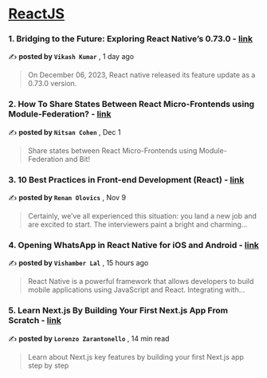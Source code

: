 
<h1><a href=https://medium.com/tag/reactjs/recommended target="_blank" rel="noopener noreferrer">ReactJS</a></h1>
<h3>1. Bridging to the Future: Exploring React Native’s 0.73.0 - <a href=https://medium.com/@vkvikashkumar987/bridging-to-the-future-exploring-react-natives-0-73-0-fae241f1f410?source=tag_recommended_feed---------0-84----------reactjs----------e95322d7_8eff_4a79_961d_9ab0d4baa455------- target="_blank" rel="noopener noreferrer">link</a></h3>

✍️ **posted by `Vikash Kumar`** <date> , 1 day ago</date>

<blockquote>On December 06, 2023, React native released its feature update as a 0.73.0 version.</blockquote>

<h3>2. How To Share States Between React Micro-Frontends using Module-Federation? - <a href=https://medium.com/bitsrc/how-to-share-state-between-react-micro-frontends-using-module-federation-f3762996c208?source=tag_recommended_feed---------1-107----------reactjs----------e95322d7_8eff_4a79_961d_9ab0d4baa455------- target="_blank" rel="noopener noreferrer">link</a></h3>

✍️ **posted by `Nitsan Cohen`** <date> , Dec 1</date>

<blockquote>Share states between React Micro-Frontends using Module-Federation and Bit!</blockquote>

<h3>3. 10 Best Practices in Front-end Development (React) - <a href=https://medium.com/@renanolovics/10-best-practices-in-front-end-development-react-5277a671e2df?source=tag_recommended_feed---------2-85----------reactjs----------e95322d7_8eff_4a79_961d_9ab0d4baa455------- target="_blank" rel="noopener noreferrer">link</a></h3>

✍️ **posted by `Renan Olovics`** <date> , Nov 9</date>

<blockquote>Certainly, we’ve all experienced this situation: you land a new job and are excited to start. The interviewers paint a bright and charming…</blockquote>

<h3>4. Opening WhatsApp in React Native for iOS and Android - <a href=https://medium.com/@vishamberlal/opening-whatsapp-in-react-native-for-ios-and-android-3504aae4ca26?source=tag_recommended_feed---------3-84----------reactjs----------e95322d7_8eff_4a79_961d_9ab0d4baa455------- target="_blank" rel="noopener noreferrer">link</a></h3>

✍️ **posted by `Vishamber Lal`** <date> , 15 hours ago</date>

<blockquote>React Native is a powerful framework that allows developers to build mobile applications using JavaScript and React. Integrating with…</blockquote>

<h3>5. Learn Next.js By Building Your First Next.js App From Scratch - <a href=https://medium.com/gitconnected/learn-next-js-by-building-your-first-next-js-app-from-scratch-8ec7cc93a9cb?source=tag_recommended_feed---------4-107----------reactjs----------e95322d7_8eff_4a79_961d_9ab0d4baa455------- target="_blank" rel="noopener noreferrer">link</a></h3>

✍️ **posted by `Lorenzo Zarantonello`** <date> , 14 min read</date>

<blockquote>Learn about Next.js key features by building your first Next.js app step by step</blockquote>

